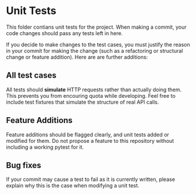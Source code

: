 # Unit Tests

This folder contians unit tests for the project.  When making a commit, your code changes should pass any tests left in here.

If you decide to make changes to the test cases, you must justify the reason in your commit for making the change (such as a refactoring or structural change or feature addition).  Here are are further additions:

## All test cases

All tests should **simulate** HTTP requests rather than actually doing them.  This prevents you from encouring quota while developing.  Feel free to include test fixtures that simulate the structure of real API calls.

## Feature Additions

Feature additions should be flagged clearly, and unit tests added or modified for them.  Do not propose a feature to this repository without including a working pytest for it.

## Bug fixes

If your commit may cause a test to fail as it is currently written, please explain why this is the case when modifying a unit test.
